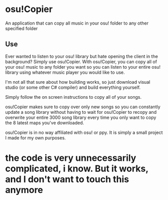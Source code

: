 # osu!Copier
An application that can copy all music in your osu! folder to any other specified folder

## Use
Ever wanted to listen to your osu! library but hate opening the client in the background? Simply use osu!Copier. With osu!Copier, you can copy all of your osu! music to any folder you want so you can listen to your entire osu! library using whatever music player you would like to use.

I'm not all that sure about how building works, so just download visual studio (or some other C# compiler) and build everything yourself.

Simply follow the on screen instructions to copy all of your songs.

osu!Copier makes sure to copy over only new songs so you can constantly update a song library without having to wait for osu!Copier to recopy and overwrite your entire 3000 song library every time you only want to copy the 8 latest maps you've downloaded.

osu!Copier is in no way affiliated with osu! or ppy. It is simply a small project I made for my own purposes.

# the code is very unnecessarily complicated, i know. But it works, and I don't want to touch this anymore
